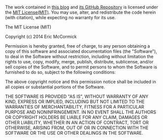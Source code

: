The work contained in [this blog](//edm00se.io/) and [its GitHub Repository](//github.com/edm00se/DevBlog/) is licensed under the [MIT License(MIT)](http://choosealicense.com/licenses/mit). You may use, alter, and redistribute the code herein (with citation), while expecting no warranty for its use.

The MIT License (MIT)

Copyright (c) 2014 Eric McCormick

Permission is hereby granted, free of charge, to any person obtaining a copy
of this software and associated documentation files (the "Software"), to deal
in the Software without restriction, including without limitation the rights
to use, copy, modify, merge, publish, distribute, sublicense, and/or sell
copies of the Software, and to permit persons to whom the Software is
furnished to do so, subject to the following conditions:

The above copyright notice and this permission notice shall be included in all
copies or substantial portions of the Software.

THE SOFTWARE IS PROVIDED "AS IS", WITHOUT WARRANTY OF ANY KIND, EXPRESS OR
IMPLIED, INCLUDING BUT NOT LIMITED TO THE WARRANTIES OF MERCHANTABILITY,
FITNESS FOR A PARTICULAR PURPOSE AND NONINFRINGEMENT. IN NO EVENT SHALL THE
AUTHORS OR COPYRIGHT HOLDERS BE LIABLE FOR ANY CLAIM, DAMAGES OR OTHER
LIABILITY, WHETHER IN AN ACTION OF CONTRACT, TORT OR OTHERWISE, ARISING FROM,
OUT OF OR IN CONNECTION WITH THE SOFTWARE OR THE USE OR OTHER DEALINGS IN THE
SOFTWARE.
